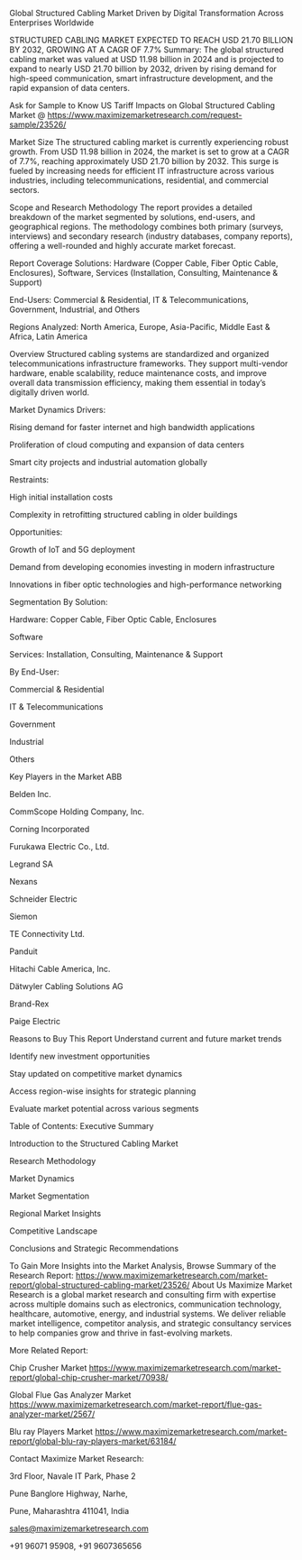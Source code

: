 Global Structured Cabling Market Driven by Digital Transformation Across Enterprises Worldwide

STRUCTURED CABLING MARKET EXPECTED TO REACH USD 21.70 BILLION BY 2032, GROWING AT A CAGR OF 7.7%
Summary:
The global structured cabling market was valued at USD 11.98 billion in 2024 and is projected to expand to nearly USD 21.70 billion by 2032, driven by rising demand for high-speed communication, smart infrastructure development, and the rapid expansion of data centers.

Ask for Sample to Know US Tariff Impacts on Global Structured Cabling Market @  https://www.maximizemarketresearch.com/request-sample/23526/ 

Market Size 
The structured cabling market is currently experiencing robust growth. From USD 11.98 billion in 2024, the market is set to grow at a CAGR of 7.7%, reaching approximately USD 21.70 billion by 2032. This surge is fueled by increasing needs for efficient IT infrastructure across various industries, including telecommunications, residential, and commercial sectors.

Scope and Research Methodology
The report provides a detailed breakdown of the market segmented by solutions, end-users, and geographical regions. The methodology combines both primary (surveys, interviews) and secondary research (industry databases, company reports), offering a well-rounded and highly accurate market forecast.

Report Coverage
Solutions: Hardware (Copper Cable, Fiber Optic Cable, Enclosures), Software, Services (Installation, Consulting, Maintenance & Support)

End-Users: Commercial & Residential, IT & Telecommunications, Government, Industrial, and Others

Regions Analyzed: North America, Europe, Asia-Pacific, Middle East & Africa, Latin America

Overview
Structured cabling systems are standardized and organized telecommunications infrastructure frameworks. They support multi-vendor hardware, enable scalability, reduce maintenance costs, and improve overall data transmission efficiency, making them essential in today’s digitally driven world.

Market Dynamics
Drivers:

Rising demand for faster internet and high bandwidth applications

Proliferation of cloud computing and expansion of data centers

Smart city projects and industrial automation globally

Restraints:

High initial installation costs

Complexity in retrofitting structured cabling in older buildings

Opportunities:

Growth of IoT and 5G deployment

Demand from developing economies investing in modern infrastructure

Innovations in fiber optic technologies and high-performance networking

Segmentation
By Solution:

Hardware: Copper Cable, Fiber Optic Cable, Enclosures

Software

Services: Installation, Consulting, Maintenance & Support

By End-User:

Commercial & Residential

IT & Telecommunications

Government

Industrial

Others

Key Players in the Market
ABB

Belden Inc.

CommScope Holding Company, Inc.

Corning Incorporated

Furukawa Electric Co., Ltd.

Legrand SA

Nexans

Schneider Electric

Siemon

TE Connectivity Ltd.

Panduit

Hitachi Cable America, Inc.

Dätwyler Cabling Solutions AG

Brand-Rex

Paige Electric

Reasons to Buy This Report
Understand current and future market trends

Identify new investment opportunities

Stay updated on competitive market dynamics

Access region-wise insights for strategic planning

Evaluate market potential across various segments

Table of Contents:
Executive Summary

Introduction to the Structured Cabling Market

Research Methodology

Market Dynamics

Market Segmentation

Regional Market Insights

Competitive Landscape

Conclusions and Strategic Recommendations

To Gain More Insights into the Market Analysis, Browse Summary of the Research Report: https://www.maximizemarketresearch.com/market-report/global-structured-cabling-market/23526/ 
About Us
Maximize Market Research is a global market research and consulting firm with expertise across multiple domains such as electronics, communication technology, healthcare, automotive, energy, and industrial systems. We deliver reliable market intelligence, competitor analysis, and strategic consultancy services to help companies grow and thrive in fast-evolving markets.

More Related Report:

Chip Crusher Market https://www.maximizemarketresearch.com/market-report/global-chip-crusher-market/70938/ 

Global Flue Gas Analyzer Market https://www.maximizemarketresearch.com/market-report/flue-gas-analyzer-market/2567/  

Blu ray Players Market https://www.maximizemarketresearch.com/market-report/global-blu-ray-players-market/63184/ 

Contact Maximize Market Research:

3rd Floor, Navale IT Park, Phase 2

Pune Banglore Highway, Narhe,

Pune, Maharashtra 411041, India

sales@maximizemarketresearch.com

+91 96071 95908, +91 9607365656
